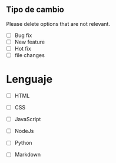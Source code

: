 ## Tipo de cambio

Please delete options that are not relevant.

- [ ] Bug fix 
- [ ] New feature 
- [ ] Hot fix
- [ ] file changes

# Lenguaje

- [ ] HTML
- [ ] CSS
- [ ] JavaScript
- [ ] NodeJs
- [ ] Python
- [ ] Markdown


